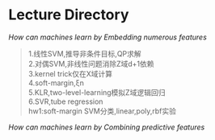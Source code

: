 # Lecture Directory  
   
*How can machines learn by Embedding numerous features*   
> 1.线性SVM,推导非条件目标,QP求解  
> 2.对偶SVM,非线性问题消除Z域d+1依赖  
> 3.kernel trick仅在X域计算  
> 4.soft-margin,ξn    
> 5.KLR,two-level-learning模拟Z域逻辑回归   
> 6.SVR,tube regression   
> hw1:soft-margin SVM分类,linear,poly,rbf实验
     
*How can machines learn by Combining predictive features*
